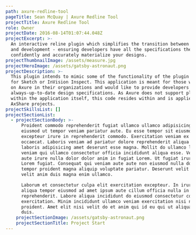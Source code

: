 ```yaml
---
path: axure-redline-tool
pageTitle: Sean McQuay | Axure Redline Tool
projectTitle: Axure Redline Tool
role: Owner
projectDate: 2016-08-14T01:07:44.048Z
projectExcerpt: >-
  An interactive reline plugin which simplifies the transition between design
  and development - ensuring developers have all the specifications they need to
  confidently and accurately materialize your designs.
projectThumbnailImage: /assets/measure.jpg
projectHeroImage: /assets/gatsby-astronaut.png
projectDescription: >-
  This plugin intends to mimic some of the functionality of the plugin Measure
  for Sketch or InVision Inspect. This application is meant for those who rely
  on Axure in their organizations and would like to provide developers with
  always-up-to-date design specifications. As Axure does not support plugins
  within the application itself, this code resides within and is applied to your
  AxShare projects.
projectSkillsList: []
projectSectionList:
  - projectSectionBody: >-
      Proident commodo reprehenderit fugiat ullamco ullamco adipisicing dolore
      eiusmod ut tempor veniam pariatur aute. Eu esse tempor sit eiusmod
      excepteur irure in reprehenderit commodo. Exercitation veniam ex excepteur
      occaecat. Laboris veniam ad pariatur dolore reprehenderit aliqua do
      laboris adipisicing amet deserunt esse magna. Mollit do ullamco laboris
      veniam qui ullamco consectetur officia incididunt aliqua esse. Veniam in
      aute irure nulla dolor dolor anim in fugiat Lorem. Ut fugiat irure ut
      Lorem fugiat. Consequat qui veniam aute aute non eiusmod nulla dolor
      tempor proident magna aliquip voluptate pariatur. Deserunt velit sit amet
      velit anim duis magna enim ullamco.

      Laborum et consectetur culpa elit exercitation excepteur. In irure ea
      aliqua tempor eiusmod ad amet ipsum aute cillum officia nulla in
      reprehenderit. Labore aliqua incididunt do eiusmod consectetur commodo
      exercitation. Minim incididunt ullamco veniam exercitation nisi nisi
      proident. Amet elit nisi velit do et anim qui id eu qui ut aliqua deserunt
      duis.
    projectSectionImage: /assets/gatsby-astronaut.png
    projectSectionTitle: Project Start
---
```


